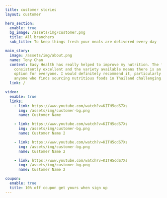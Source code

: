 ```yaml
---
title: customer stories
layout: customer

hero_section:
  enable: true
  bg_image: /assets/img/customer.png
  title: All branchers
  sub_title: To keep things fresh your meals are delivered every day

main_story:
  image: /assets/img/about.png
  name: Tony Chan
  content: Easy Health has really helped to improve my nutrition. The food is
    consistently excellent and the variety available means there is an
    option for everyone. I would definitely recommend it, particularly for
    anyone who finds sourcing nutritious foods in Thailand challenging.
  link: /

video:
  enable: true
  links:
    - link: https://www.youtube.com/watch?v=KITH5cdS7Xs
      img: /assets/img/customer-bg.png
      name: Customer Name

    - link: https://www.youtube.com/watch?v=KITH5cdS7Xs
      img: /assets/img/customer-bg.png
      name: Customer Name 2

    - link: https://www.youtube.com/watch?v=KITH5cdS7Xs
      img: /assets/img/customer-bg.png
      name: Customer Name 2

    - link: https://www.youtube.com/watch?v=KITH5cdS7Xs
      img: /assets/img/customer-bg.png
      name: Customer Name 2

coupon:
  enable: true
  title: 10% off coupon get yours when sign up
---
```

